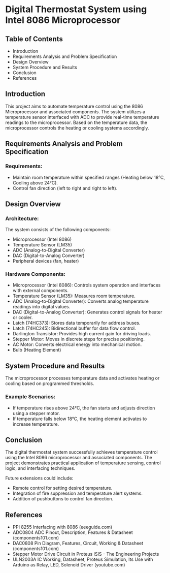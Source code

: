 <h1>Digital Thermostat System using Intel 8086 Microprocessor</h1>

<h2>Table of Contents</h2>
<ul>
    <li>Introduction</li>
    <li>Requirements Analysis and Problem Specification</li>
    <li>Design Overview</li>
    <li>System Procedure and Results</li>
    <li>Conclusion</li>
    <li>References</li>
</ul>

<h2 id="introduction">Introduction</h2>
<p>This project aims to automate temperature control using the 8086 Microprocessor and associated components. The system utilizes a temperature sensor interfaced with ADC to provide real-time temperature readings to the microprocessor. Based on the temperature data, the microprocessor controls the heating or cooling systems accordingly.</p>

<h2 id="requirements-analysis-and-problem-specification">Requirements Analysis and Problem Specification</h2>
<h3>Requirements:</h3>
<ul>
    <li>Maintain room temperature within specified ranges (Heating below 18°C, Cooling above 24°C).</li>
    <li>Control fan direction (left to right and right to left).</li>
</ul>

<h2 id="design-overview">Design Overview</h2>
<h3>Architecture:</h3>
<p>The system consists of the following components:</p>
<ul>
    <li>Microprocessor (Intel 8086)</li>
    <li>Temperature Sensor (LM35)</li>
    <li>ADC (Analog-to-Digital Converter)</li>
    <li>DAC (Digital-to-Analog Converter)</li>
    <li>Peripheral devices (fan, heater)</li>
</ul>

<h3>Hardware Components:</h3>
<ul>
    <li>Microprocessor (Intel 8086): Controls system operation and interfaces with external components.</li>
    <li>Temperature Sensor (LM35): Measures room temperature.</li>
    <li>ADC (Analog-to-Digital Converter): Converts analog temperature readings into digital values.</li>
    <li>DAC (Digital-to-Analog Converter): Generates control signals for heater or cooler.</li>
    <li>Latch (74HC373): Stores data temporarily for address buses.</li>
    <li>Latch (74HC245): Bidirectional buffer for data flow control.</li>
    <li>Darlington Transistor: Provides high current gain for driving loads.</li>
    <li>Stepper Motor: Moves in discrete steps for precise positioning.</li>
    <li>AC Motor: Converts electrical energy into mechanical motion.</li>
    <li>Bulb (Heating Element)</li>
</ul>

<h2 id="system-procedure-and-results">System Procedure and Results</h2>
<p>The microprocessor processes temperature data and activates heating or cooling based on programmed thresholds.</p>
<h3>Example Scenarios:</h3>
<ul>
    <li>If temperature rises above 24°C, the fan starts and adjusts direction using a stepper motor.</li>
    <li>If temperature falls below 18°C, the heating element activates to increase temperature.</li>
</ul>

<h2 id="conclusion">Conclusion</h2>
<p>The digital thermostat system successfully achieves temperature control using the Intel 8086 microprocessor and associated components. The project demonstrates practical application of temperature sensing, control logic, and interfacing techniques.</p>
<p>Future extensions could include:</p>
<ul>
    <li>Remote control for setting desired temperature.</li>
    <li>Integration of fire suppression and temperature alert systems.</li>
    <li>Addition of pushbuttons to control fan direction.</li>
</ul>

<h2 id="references">References</h2>
<ul>
    <li>PPI 8255 Interfacing with 8086 (eeeguide.com)</li>
    <li>ADC0804 ADC Pinout, Description, Features & Datasheet (components101.com)</li>
    <li>DAC0808 Pin Diagram, Features, Circuit, Working & Datasheet (components101.com)</li>
    <li>Stepper Motor Drive Circuit in Proteus ISIS - The Engineering Projects</li>
    <li>ULN2003A IC Working, Datasheet, Proteus Simulation, Its Use with Arduino as Relay, LED, Solenoid Driver (youtube.com)</li>
</ul>
